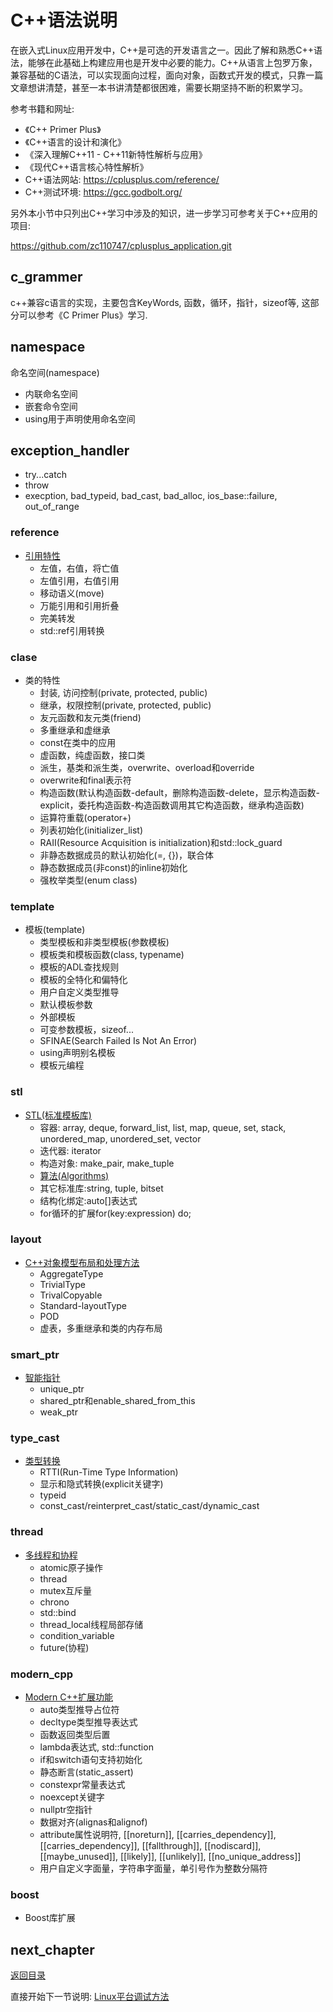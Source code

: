 # C++语法说明

在嵌入式Linux应用开发中，C++是可选的开发语言之一。因此了解和熟悉C++语法，能够在此基础上构建应用也是开发中必要的能力。C++从语言上包罗万象，兼容基础的C语法，可以实现面向过程，面向对象，函数式开发的模式，只靠一篇文章想讲清楚，甚至一本书讲清楚都很困难，需要长期坚持不断的积累学习。

参考书籍和网址:

- 《C++ Primer Plus》
- 《C++语言的设计和演化》
- 《深入理解C++11 - C++11新特性解析与应用》
- 《现代C++语言核心特性解析》
- C++语法网站: <https://cplusplus.com/reference/>
- C++测试环境: <https://gcc.godbolt.org/>

另外本小节中只列出C++学习中涉及的知识，进一步学习可参考关于C++应用的项目:

<https://github.com/zc110747/cplusplus_application.git>

## c_grammer

c++兼容c语言的实现，主要包含KeyWords, 函数，循环，指针，sizeof等, 这部分可以参考《C Primer Plus》学习.

## namespace

命名空间(namespace)

- 内联命名空间  
- 嵌套命令空间  
- using用于声明使用命名空间

## exception_handler

- try...catch
- throw
- execption, bad_typeid, bad_cast, bad_alloc, ios_base::failure, out_of_range

### reference

- [引用特性](./src/knowledge/reference/reference.cpp)  
  - 左值，右值，将亡值
  - 左值引用，右值引用
  - 移动语义(move)
  - 万能引用和引用折叠
  - 完美转发
  - std::ref引用转换

### clase

- 类的特性
  - 封装, 访问控制(private, protected, public)
  - 继承，权限控制(private, protected, public)
  - 友元函数和友元类(friend)
  - 多重继承和虚继承
  - const在类中的应用
  - 虚函数，纯虚函数，接口类
  - 派生，基类和派生类，overwrite、overload和override
  - overwrite和final表示符
  - 构造函数(默认构造函数-default，删除构造函数-delete，显示构造函数-explicit，委托构造函数-构造函数调用其它构造函数，继承构造函数)
  - 运算符重载(operator+)
  - 列表初始化(initializer_list)
  - RAII(Resource Acquisition is initialization)和std::lock_guard
  - 非静态数据成员的默认初始化(=, {})，联合体
  - 静态数据成员(非const)的inline初始化
  - 强枚举类型(enum class)

### template

- 模板(template)
  - 类型模板和非类型模板(参数模板)
  - 模板类和模板函数(class, typename)
  - 模板的ADL查找规则
  - 模板的全特化和偏特化
  - 用户自定义类型推导
  - 默认模板参数
  - 外部模板
  - 可变参数模板，sizeof...
  - SFINAE(Search Failed Is Not An Error)
  - using声明别名模板
  - 模板元编程

### stl

- [STL(标准模板库)](./src/knowledge/containers/)
  - 容器: array, deque, forward_list, list, map, queue, set, stack, unordered_map, unordered_set, vector
  - 迭代器: iterator
  - 构造对象: make_pair, make_tuple
  - [算法(Algorithms)](https://cplusplus.com/reference/algorithm/)
  - 其它标准库:string, tuple, bitset
  - 结构化绑定:auto[]表达式
  - for循环的扩展for(key:expression) do;

### layout

- [C++对象模型布局和处理方法](./src/knowledge/layout/layout.cpp)
  - AggregateType
  - TrivialType
  - TrivalCopyable
  - Standard-layoutType
  - POD
  - 虚表，多重继承和类的内存布局

### smart_ptr

- [智能指针](./src/knowledge/smart_point/smart_point.cpp)  
  - unique_ptr
  - shared_ptr和enable_shared_from_this
  - weak_ptr

### type_cast

- [类型转换](./src/knowledge/type_cast/type_cast.cpp)
  - RTTI(Run-Time Type Information)
  - 显示和隐式转换(explicit关键字)
  - typeid
  - const_cast/reinterpret_cast/static_cast/dynamic_cast

### thread

- [多线程和协程](./src//knowledge/threading/)
  - atomic原子操作
  - thread
  - mutex互斥量
  - chrono
  - std::bind
  - thread_local线程局部存储
  - condition_variable
  - future(协程)

### modern_cpp

- [Modern C++扩展功能](./src/modern_book/)
  - auto类型推导占位符
  - decltype类型推导表达式
  - 函数返回类型后置
  - lambda表达式, std::function
  - if和switch语句支持初始化
  - 静态断言(static_assert)
  - constexpr常量表达式
  - noexcept关键字
  - nullptr空指针
  - 数据对齐(alignas和alignof)
  - attribute属性说明符, [[noreturn]], [[carries_dependency]],[[carries_dependency]], [[fallthrough]], [[nodiscard]], [[maybe_unused]], [[likely]], [[unlikely]], [[no_unique_address]]
  - 用户自定义字面量，字符串字面量，单引号作为整数分隔符

### boost

- Boost库扩展

## next_chapter

[返回目录](../README.md)

直接开始下一节说明: [Linux平台调试方法](./ch04-02.linux_debug.md)
